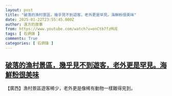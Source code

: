 ```yaml
---
layout: post
title: "破落的漁村景區，幾乎見不到遊客，老外更是罕見。海鮮粉很美味"
date: 2025-01-22T23:55:45.000Z
author: 遠方的故事
from: https://www.youtube.com/watch?v=onCtb7fzMUE
tags: [ 石炳锋 ]
comments: True
categories: [ 石炳锋 ]
---
```

<!--1737590145000-->
[破落的漁村景區，幾乎見不到遊客，老外更是罕見。海鮮粉很美味](https://www.youtube.com/watch?v=onCtb7fzMUE)
------

<div>
【廣西】漁村景區遊客稀少，老外更是像稀有動物一樣難得見到。
</div>
